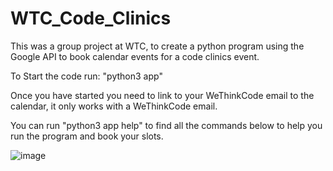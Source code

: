 # WTC_Code_Clinics
This was a group project at WTC, to create a python program using the Google API to book calendar events for a code clinics event.

To Start the code run: "python3 app"

Once you have started you need to link to your WeThinkCode email to the calendar, it only works with a WeThinkCode email.

You can run "python3 app help" to find all the commands below to help you run the program and book your slots.

![image](https://user-images.githubusercontent.com/44778545/126965375-b8f51276-cfe1-4f0f-b9fe-e307f0fec917.png)
